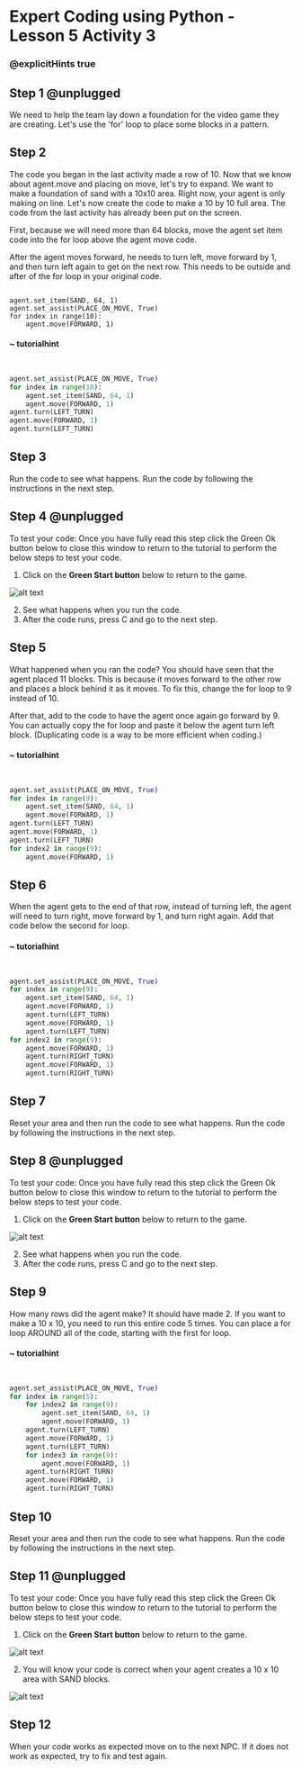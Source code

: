 # Expert Coding using Python - Lesson 5 Activity 3
### @explicitHints true

  

## Step 1 @unplugged

  We need to help the team lay down a foundation for the video game they are creating. Let's use the 'for' loop to place some blocks in a pattern. 



## Step 2

The code you began in the last activity made a row of 10.  Now that we know about agent.move and placing on move, let's try to expand. We want to make a foundation of sand with a 10x10 area. Right now, your agent is only making on line. Let's now create the code to make a 10 by 10 full area. The code from the last activity has already been put on the screen. 

First, because we will need more than 64 blocks, move the agent set item code into the for loop above the agent move code. 

After the agent moves forward, he needs to turn left,  move forward by 1, and then turn left again to get on the next row.  This needs to be outside and after of the for loop in your original code. 
  
```template

agent.set_item(SAND, 64, 1)
agent.set_assist(PLACE_ON_MOVE, True)
for index in range(10):
    agent.move(FORWARD, 1)

```

#### ~ tutorialhint
```python


agent.set_assist(PLACE_ON_MOVE, True)
for index in range(10):
    agent.set_item(SAND, 64, 1)
    agent.move(FORWARD, 1)
agent.turn(LEFT_TURN)
agent.move(FORWARD, 1)
agent.turn(LEFT_TURN)

```


## Step 3

Run the code to see what happens.  Run the code by following the instructions in the next step.


## Step 4 @unplugged
To test your code:
Once you have fully read this step click the Green Ok button below to close this window to return to the tutorial to perform the below steps to test your code.

1. Click on the **Green Start button** below to return to the game.

  
![alt text](https://expertjs.codingcredentials.com/Lesson1/1.1/1.JPG?raw=true  "Start")
  
  
2.  See what happens when you run the code.
3.  After the code runs, press C and go to the next step. 


## Step 5 

What happened when you ran the code?  You should have seen that the agent placed 11 blocks. This is because it moves forward to the other row and places a block behind it as it moves. 
To fix this, change the for loop to 9 instead of 10. 

After that, add to the code to have the agent once again go forward by 9.  You can actually copy the for loop and paste it below the agent turn left block.  (Duplicating code is a way to be more efficient when coding.)


#### ~ tutorialhint
```python


agent.set_assist(PLACE_ON_MOVE, True)
for index in range(9):
    agent.set_item(SAND, 64, 1)
    agent.move(FORWARD, 1)
agent.turn(LEFT_TURN)
agent.move(FORWARD, 1)
agent.turn(LEFT_TURN)
for index2 in range(9):
    agent.move(FORWARD, 1)

```

## Step 6

When the agent gets to the end of that row, instead of turning left, the agent will need to turn right, move forward by 1, and turn right again.  Add that code below the second for loop. 


#### ~ tutorialhint
```python


agent.set_assist(PLACE_ON_MOVE, True)
for index in range(9):
    agent.set_item(SAND, 64, 1)
    agent.move(FORWARD, 1)
    agent.turn(LEFT_TURN)
    agent.move(FORWARD, 1)
    agent.turn(LEFT_TURN)
for index2 in range(9):
    agent.move(FORWARD, 1)
    agent.turn(RIGHT_TURN)
    agent.move(FORWARD, 1)
    agent.turn(RIGHT_TURN)

```

## Step 7

Reset your area and then run the code to see what happens.  Run the code by following the instructions in the next step.


## Step 8 @unplugged
To test your code:
Once you have fully read this step click the Green Ok button below to close this window to return to the tutorial to perform the below steps to test your code.

1. Click on the **Green Start button** below to return to the game.

  
![alt text](https://expertjs.codingcredentials.com/Lesson1/1.1/1.JPG?raw=true  "Start")
  
  
2.  See what happens when you run the code.
3.  After the code runs, press C and go to the next step. 



## Step 9
How many rows did the agent make?  It should have made 2.  If you want to make a 10 x 10, you need to run this entire code 5 times.  You can place a for loop AROUND all of the code, starting with the first for loop. 


#### ~ tutorialhint
```python


agent.set_assist(PLACE_ON_MOVE, True)
for index in range(5):
    for index2 in range(9):
        agent.set_item(SAND, 64, 1)
        agent.move(FORWARD, 1)
    agent.turn(LEFT_TURN)
    agent.move(FORWARD, 1)
    agent.turn(LEFT_TURN)
    for index3 in range(9):
        agent.move(FORWARD, 1)
    agent.turn(RIGHT_TURN)
    agent.move(FORWARD, 1)
    agent.turn(RIGHT_TURN)
```
## Step 10

Reset your area and then run the code to see what happens.  Run the code by following the instructions in the next step.


## Step 11 @unplugged
To test your code:
Once you have fully read this step click the Green Ok button below to close this window to return to the tutorial to perform the below steps to test your code.

1. Click on the **Green Start button** below to return to the game.

  
![alt text](https://expertjs.codingcredentials.com/Lesson1/1.1/1.JPG?raw=true  "Start")
  
2. You will know your code is correct when your agent creates a 10 x 10 area with SAND blocks.

![alt text](https://expertjs.codingcredentials.com/Lesson5/5.1/5.3.png?raw=true  "Start") 

## Step 12

When your code works as expected move on to the next NPC.
If it does not work as expected, try to fix and test again.